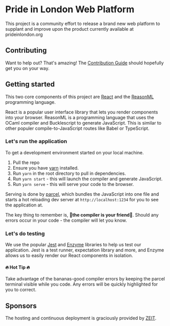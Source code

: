 # Pride in London Web Platform

This project is a community effort to release a brand new web platform to supplant and improve upon the product currently available at prideinlondon.org

## Contributing

Want to help out? That's amazing! The [Contribution Guide](https://github.com/MarcelCutts/pride-london-web/blob/master/CONTRIBUTING.md) should hopefully get you on your way.

## Getting started
This two core components of this project are [React](https://reactjs.org/) and the [ReasonML](https://reasonml.github.io/) programming language. 

React is a popular user interface library that lets you render components into your browser. ReasonML is a programming language that uses the OCaml compiler and Bucklescript to generate JavaScript. This is similar to other populer compile-to-JavaScript routes like Babel or TypeScript.

### Let's run the application
To get a development environment started on your local machine.
1. Pull the repo
1. Ensure you have [yarn](https://yarnpkg.com/en/docs/install) installed.
1. Run `yarn` in the root directory to pull in dependencies.
1. Run `yarn start` - this will launch the compiler and generate JavaScript.
1. Run `yarn serve` - this will serve your code to the browser.

Serving is done by [parcel](https://parceljs.org/), which bundles the JavaScript into one file and starts a hot reloading dev server at `http://localhost:1234` for you to see the application at.

The key thing to remember is, 🌟**the compiler is your friend**🌟. Should any errors occur in your code - the compiler will let you know.

### Let's do testing
We use the popular [Jest](https://facebook.github.io/jest/) and [Enzyme](http://airbnb.io/enzyme/) libraries to help us test our application. Jest is a test runner, expectation library and more, and Enzyme allows us to easily render our React components in isolation.

#### 🔥 Hot Tip 🔥
Take advantage of the bananas-good compiler errors by keeping the parcel terminal visible while you code. Any errors will be quickly highlighted for you to correct.

## Sponsors
The hosting and continuous deployment is graciously provided by [ZEIT](https://zeit.co).
